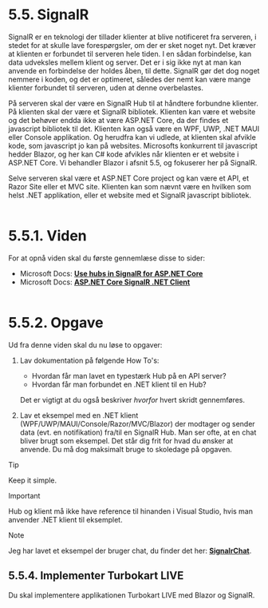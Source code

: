 # 5.5. SignalR
SignalR er en teknologi der tillader klienter at blive notificeret fra serveren, i stedet for at skulle lave forespørgsler, om der er sket noget nyt. Det kræver at klienten er forbundet til serveren hele tiden. I en sådan forbindelse, kan data udveksles mellem klient og server. Det er i sig ikke nyt at man kan anvende en forbindelse der holdes åben, til dette. SignalR gør det dog noget nemmere i koden, og det er optimeret, således der nemt kan være mange klienter forbundet til serveren, uden at denne overbelastes. 

På serveren skal der være en SignalR Hub til at håndtere forbundne klienter. På klienten skal der være et SignalR bibliotek. Klienten kan være et website og det behøver endda ikke at være ASP.NET Core, da der findes et javascript bibliotek til det. Klienten kan også være en WPF, UWP, .NET MAUI eller Console applikation. Og herudfra kan vi udlede, at klienten skal afvikle kode, som javascript jo kan på websites. Microsofts konkurrent til javascript hedder Blazor, og her kan C# kode afvikles når klienten er et website i ASP.NET Core. Vi behandler Blazor i afsnit 5.5, og fokuserer her på SignalR.

Selve serveren skal være et ASP.NET Core project og kan være et API, et Razor Site eller et MVC site. Klienten kan som nævnt være en hvilken som helst .NET applikation, eller et website med et SignalR javascript bibliotek.
<br><br>

# 5.5.1. Viden
For at opnå viden skal du første gennemlæse disse to sider:
* Microsoft Docs: **[Use hubs in SignalR for ASP.NET Core](https://learn.microsoft.com/en-us/aspnet/core/signalr/hubs?view=aspnetcore-8.0)**
* Microsoft Docs: **[ASP.NET Core SignalR .NET Client](https://learn.microsoft.com/en-us/aspnet/core/signalr/dotnet-client?view=aspnetcore-8.0&tabs=visual-studio)**
<br><br>

# 5.5.2. Opgave
Ud fra denne viden skal du nu løse to opgaver:
1. Lav dokumentation på følgende How To's:
    * Hvordan får man lavet en typestærk Hub på en API server?
    * Hvordan får man forbundet en .NET klient til en Hub?
    
    Det er vigtigt at du også beskriver *hvorfor* hvert skridt gennemføres.
2. Lav et eksempel med en .NET klient (WPF/UWP/MAUI/Console/Razor/MVC/Blazor) der modtager og sender data (evt. en notifikation) fra/til en SignalR Hub.
Man ser ofte, at en chat bliver brugt som eksempel. Det står dig frit for hvad du ønsker at anvende. Du må dog maksimalt bruge to skoledage på opgaven.
> [!TIP] 
> Keep it simple.

> [!IMPORTANT]
> Hub og klient må ikke have reference til hinanden i Visual Studio, hvis man anvender .NET klient til eksemplet.

> [!NOTE]
> Jeg har lavet et eksempel der bruger chat, du finder det her: **[SignalrChat](https://github.com/mads-mikkel/SignalrChats)**. 


## 5.5.4. Implementer Turbokart LIVE
Du skal implementere applikationen Turbokart LIVE med Blazor og SignalR.